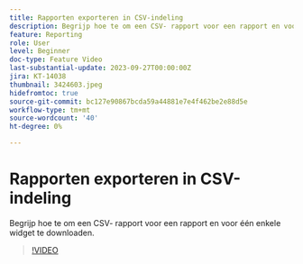 ```yaml
---
title: Rapporten exporteren in CSV-indeling
description: Begrijp hoe te om een CSV- rapport voor een rapport en voor één enkele widget te downloaden.
feature: Reporting
role: User
level: Beginner
doc-type: Feature Video
last-substantial-update: 2023-09-27T00:00:00Z
jira: KT-14038
thumbnail: 3424603.jpeg
hidefromtoc: true
source-git-commit: bc127e90867bcda59a44881e7e4f462be2e88d5e
workflow-type: tm+mt
source-wordcount: '40'
ht-degree: 0%

---
```



# Rapporten exporteren in CSV-indeling

Begrijp hoe te om een CSV- rapport voor een rapport en voor één enkele widget te downloaden.

>[!VIDEO](https://video.tv.adobe.com/v/3424603/?learn=on)
